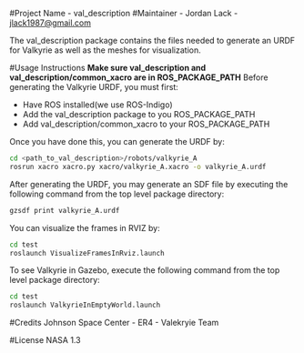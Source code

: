 #Project Name - val_description
#Maintainer - Jordan Lack - jlack1987@gmail.com

The val_description package contains the files needed to generate an URDF for Valkyrie as well as the meshes for visualization. 

#Usage Instructions
**Make sure val_description and val_description/common_xacro are in ROS_PACKAGE_PATH**
Before generating the Valkyrie URDF, you must first:

- Have ROS installed(we use ROS-Indigo)
- Add the val_description package to you ROS_PACKAGE_PATH
- Add val_description/common_xacro to your ROS_PACKAGE_PATH

Once you have done this, you can generate the URDF by:
```bash
cd <path_to_val_description>/robots/valkyrie_A
rosrun xacro xacro.py xacro/valkyrie_A.xacro -o valkyrie_A.urdf
```

After generating the URDF, you may generate an SDF file by executing the following command from the top level package directory:
```bash
gzsdf print valkyrie_A.urdf
```

You can visualize the frames in RVIZ by:
```bash
cd test
roslaunch VisualizeFramesInRviz.launch
```

To see Valkyrie in Gazebo, execute the following command from the top level package directory:
```bash
cd test
roslaunch ValkyrieInEmptyWorld.launch
```

#Credits
Johnson Space Center - ER4 - Valekryie Team

#License
NASA 1.3